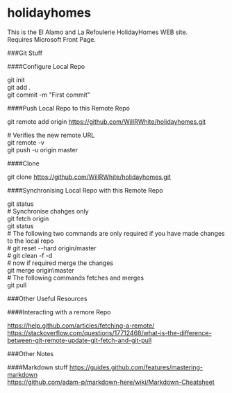 # holidayhomes

This is the El Alamo and La Refoulerie HolidayHomes WEB site.    
Requires Microsoft Front Page.  

###Git Stuff

####Configure Local Repo

git init  
git add .  
git commit -m "First commit"  

####Push Local Repo to this Remote Repo

git remote add origin https://github.com/WillRWhite/holidayhomes.git  

\# Verifies the new remote URL  
git remote -v  
git push -u origin master  

####Clone

git clone https://github.com/WillRWhite/holidayhomes.git  

####Synchronising Local Repo with this Remote Repo

git status  
\# Synchronise chahges only  
git fetch origin  
git status  
\# The following two commands are only required if you have made changes to the local repo  
\# git reset --hard origin/master    
\# git clean -f -d  
\# now if required merge the changes  
git merge origin\master  
\# The following commands fetches and merges  
git pull  

###Other Useful Resources

####Interacting with a remore Repo

https://help.github.com/articles/fetching-a-remote/  
https://stackoverflow.com/questions/17712468/what-is-the-difference-between-git-remote-update-git-fetch-and-git-pull  

###Other Notes

####Markdown stuff
https://guides.github.com/features/mastering-markdown  
https://github.com/adam-p/markdown-here/wiki/Markdown-Cheatsheet  



